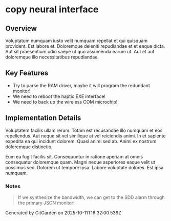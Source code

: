 # copy neural interface

## Overview
Voluptatum numquam iusto velit numquam repellat et qui quisquam provident. Est labore et. Doloremque deleniti repudiandae et et eaque dicta. Aut sit praesentium odio saepe ut quo assumenda earum ut. Aut et aut doloremque illo necessitatibus repudiandae.

## Key Features
- Try to parse the RAM driver, maybe it will program the redundant monitor!
- We need to reboot the haptic EXE interface!
- We need to back up the wireless COM microchip!

## Implementation Details
Voluptatem facilis ullam rerum. Totam est recusandae illo numquam et eos repellendus. Aut neque sit vel similique at vel reiciendis animi. In et sapiente expedita ea qui incidunt dolorem. Quasi animi sed ab. Animi ex nostrum doloremque distinctio.
 Eum ea fugit facilis sit. Consequuntur in ratione aperiam at omnis consequatur doloremque quam. Magni neque asperiores eaque velit ut possimus sed. Dolorem ut tempore ipsa. Labore voluptate dolores. Est ipsa numquam.

### Notes
> If we synthesize the bandwidth, we can get to the SDD alarm through the primary JSON monitor!

Generated by GitGarden on 2025-10-11T16:32:00.539Z